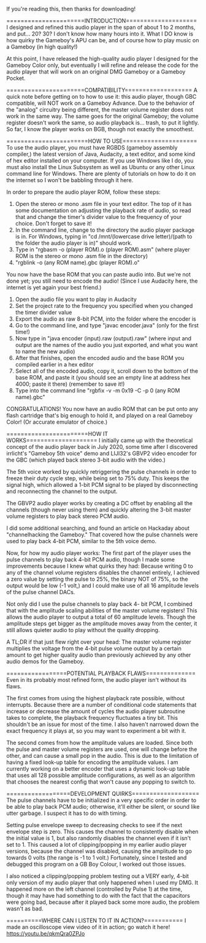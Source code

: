 If you're reading this, then thanks for downloading!

======================INTRODUCTION====================
I designed and refined this audio player in the span
of about 1 to 2 months, and put... 20? 30? I don't
know how many hours into it. What I DO know is how
quirky the Gameboy's APU can be, and of course how
to play music on a Gameboy (in high quality!)

At this point, I have released the high-quality
audio player I designed for the Gameboy Color only,
but eventually I will refine and release the code
for the audio player that will work on an original
DMG Gameboy or a Gameboy Pocket.

======================COMPATIBILITY===================
A quick note before getting on to how to use it:
this audio player, though GBC compatible, will NOT
work on a Gameboy Advance. Due to the behavior of the
"analog" circuitry being different, the master volume 
register does not work in the same way. The same goes
for the original Gameboy; the volume register doesn't
work the same, so audio playback is... trash, to put
it lightly. So far, I know the player works on BGB,
though not exactly the smoothest.

=======================HOW TO USE=====================
To use the audio player, you must have RGBDS (gameboy
assembly compiler,) the latest version of Java, 
Audacity, a text editor, and  some kind of hex editor 
installed on your computer. If you use Windows like I 
do, you must also install the Linux Subsystem as well 
as Ubuntu or any other Linux command line for Windows. 
There are plenty of tutorials on how to do it on the 
internet so I won't be babbling through it here.

In order to prepare the audio player ROM, follow
these steps:
1. Open the stereo or mono .asm file in your text
editor. The top of it has some documentation on
adjusting the playback rate of audio, so read that
and change the timer's divider value to the frequency
of your choice. Don't forget to save it!
2. In the command line, change to the directory the
audio player package is in. For Windows, typing in
"cd /mnt/(lowercase drive letter)/(path to the folder
the audio player is in)" should work.
3. Type in "rgbasm -o (player ROM).o (player ROM).asm"
(where player ROM is the stereo or mono .asm file in
the directory)
4. "rgblink -o (any ROM name).gbc (player ROM).o"

You now have the base ROM that you can paste audio
into. But we're not done yet; you still need to
encode the audio! (Since I use Audacity here, the
internet is yet again your best friend.)
1. Open the audio file you want to play in Audacity
2. Set the project rate to the frequency you specified
when you changed the timer divider value
3. Export the audio as raw 8-bit PCM, into the folder
where the encoder is
4. Go to the command line, and type 
"javac encoder.java" (only for the first time!)
5. Now type in "java encoder (input).raw (output).raw"
(where input and output are the names of the audio you
just exported, and what you want to name the new audio)
6. After that finishes, open the encoded audio and the
base ROM you compiled earlier in a hex editor
7. Select all of the encoded audio, copy it, scroll
down to the bottom of the base ROM, and paste it
(you should see an empty line at address hex 4000;
paste it there) (remember to save it!)
8. Type into the command line "rgbfix -v -m 0x19 -C 
-p 0 (any ROM name).gbc"

CONGRATULATIONS! You now have an audio ROM that can be
put onto any flash cartridge that's big enough to hold
it, and played on a real Gameboy Color! (Or accurate
emulator of choice.)

=======================HOW IT WORKS====================
I initially came up with the theoretical concept of the
audio player back in July 2020, some time after I
discovered irrlicht's "Gameboy 5th voice" demo and 
LIJI32's GBVP2 video encoder for the GBC (which played 
back stereo 3-bit audio with the video.) 

The 5th voice worked by quickly retriggering the pulse 
channels in order to freeze their duty cycle step, while 
being set to 75% duty. This keeps the signal high, which 
allowed a 1-bit PCM signal to be played by disconnecting 
and reconnecting the channel to the output. 

The GBVP2 audio player works by creating a DC offset by 
enabling all the channels (though never using them) and 
quickly altering the 3-bit master volume registers to 
play back stereo PCM audio. 

I did some additional searching, and found an article 
on Hackaday about "channelhacking the Gameboy." That 
covered how the pulse channels were used to play back 
4-bit PCM, similar to the 5th voice demo.

Now, for how my audio player works:
The first part of the player uses the pulse channels
to play back 4-bit PCM audio, though I made some
improvements because I knew what quirks they had:
Because writing 0 to any of the channel volume 
registers disables the channel entirely, I achieved 
a zero value by setting the pulse to 25%, the binary 
NOT of 75%, so the output would be low (-1 volt,) and
I could make use of all 16 amplitude levels of the
pulse channel DACs.

Not only did I use the pulse channels to play back 4-
bit PCM, I combined that with the amplitude scaling
abilities of the master volume registers! This allows
the audio player to output a total of 60 amplitude
levels. Though the amplitude steps get bigger as the
amplitude moves away from the center, it still allows
quieter audio to play without the quality dropping.

A TL;DR if that just flew right over your head:
The master volume register multiplies the voltage from
the 4-bit pulse volume output by a certain amount to
get higher quality audio than previously achieved by
any other audio demos for the Gameboy.

=================POTENTIAL PLAYBACK FLAWS==============
Even in its probably most refined form, the audio
player isn't without its flaws. 

The first comes from using the highest playback rate 
possible, without interrupts. Because there are a number 
of conditional code statements that increase or decrease 
the amount of cycles the audio player subroutine takes 
to complete, the playback frequency fluctuates a tiny 
bit. This shouldn't be an issue for most of the time.
I also haven't narrowed down the exact frequency it
plays at, so you may want to experiment a bit with it.

The second comes from how the amplitude values are
loaded. Since both the pulse and master volume
registers are used, one will change before the other,
and can cause a small pop in the audio. This is due
to the limitation of having a fixed look-up table for
encoding the amplitude values. I am currently working
on a better encoder that uses a dynamic look-up table
that uses all 128 possible amplitude configurations,
as well as an algorithm that chooses the nearest config
that won't cause any popping to switch to.

==================DEVELOPMENT QUIRKS===================
The pulse channels have to be initialized in a very
specific order in order to be able to play back
PCM audio; otherwise, it'll either be silent, or sound
like utter garbage. I suspect it has to do with timing.

Setting pulse envelope sweep to decreasing checks
to see if the next envelope step is zero. This causes
the channel to consistently disable when the initial 
value is 1, but also randomly disables the channel 
even if it isn't set to 1. This caused a lot of 
clipping/popping in my earlier audio player versions,
because the channel was disabled, causing the amplitude 
to go towards 0 volts (the range is -1 to 1 volt.)
Fortunately, since I tested and debugged this program 
on a GB Boy Colour, I worked out those issues.

I also noticed a clipping/popping problem testing out
a VERY early, 4-bit only version of my audio player
that only happened when I used my DMG. It happened
more on the left channel (controlled by Pulse 1) at
the time, though it may have had something to do with
the fact that the capacitors were going bad, because
after it played back some more audio, the problem
wasn't as bad.

==========WHERE CAN I LISTEN TO IT IN ACTION?===========
I made an oscilloscope view video of it in action; go
watch it here! https://youtu.be/qkmQra0ZPJo
